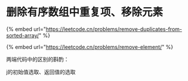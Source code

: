 # 删除有序数组中重复项、移除元素

{% embed url="https://leetcode.cn/problems/remove-duplicates-from-sorted-array/" %}

{% embed url="https://leetcode.cn/problems/remove-element/" %}

两端代码中的区别的斟酌：

j的初始值选取、返回值的选取
